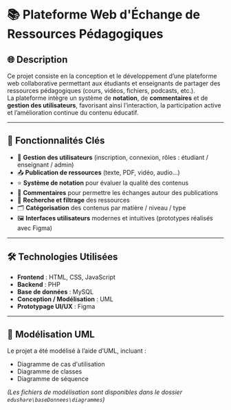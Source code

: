 # 📚 Plateforme Web d'Échange de Ressources Pédagogiques

## 🌐 Description

Ce projet consiste en la conception et le développement d’une plateforme web collaborative permettant aux étudiants et enseignants de partager des ressources pédagogiques (cours, vidéos, fichiers, podcasts, etc.).  
La plateforme intègre un système de **notation**, de **commentaires** et de **gestion des utilisateurs**, favorisant ainsi l’interaction, la participation active et l’amélioration continue du contenu éducatif.

---

## 🎯 Fonctionnalités Clés

- 🔐 **Gestion des utilisateurs** (inscription, connexion, rôles : étudiant / enseignant / admin)
- 📤 **Publication de ressources** (texte, PDF, vidéo, audio…)
- ⭐ **Système de notation** pour évaluer la qualité des contenus
- 💬 **Commentaires** pour permettre les échanges autour des publications
- 🔎 **Recherche et filtrage** des ressources
- 🗂️ **Catégorisation** des contenus par matière / niveau / type
- 🖼️ **Interfaces utilisateurs** modernes et intuitives (prototypes réalisés avec Figma)

---

## 🛠️ Technologies Utilisées

- **Frontend** : HTML, CSS, JavaScript
- **Backend** : PHP
- **Base de données** : MySQL
- **Conception / Modélisation** : UML
- **Prototypage UI/UX** : Figma

---

## 📐 Modélisation UML

Le projet a été modélisé à l’aide d’UML, incluant :
- Diagramme de cas d'utilisation
- Diagramme de classes
- Diagramme de séquence

*(Les fichiers de modélisation sont disponibles dans le dossier `edushare\baseDonnees\diagrammes`)*




 
